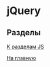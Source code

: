 # jQuery

## Разделы

[К разделам JS](https://github.com/Holiden/Library/blob/master/sections/js/README.md)

[На главную](https://github.com/Holiden/Library/blob/master/README.md)
